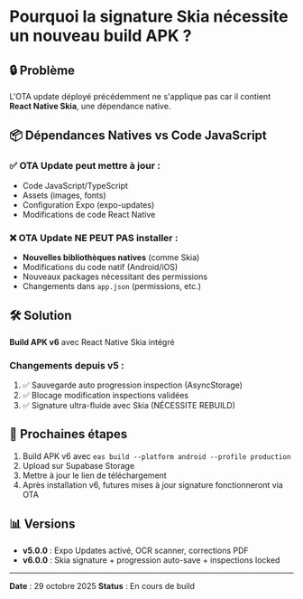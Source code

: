 # Pourquoi la signature Skia nécessite un nouveau build APK ?

## 🔒 Problème
L'OTA update déployé précédemment ne s'applique pas car il contient **React Native Skia**, une dépendance native.

## 📦 Dépendances Natives vs Code JavaScript

### ✅ OTA Update peut mettre à jour :
- Code JavaScript/TypeScript
- Assets (images, fonts)
- Configuration Expo (expo-updates)
- Modifications de code React Native

### ❌ OTA Update NE PEUT PAS installer :
- **Nouvelles bibliothèques natives** (comme Skia)
- Modifications du code natif (Android/iOS)
- Nouveaux packages nécessitant des permissions
- Changements dans `app.json` (permissions, etc.)

## 🛠️ Solution
**Build APK v6** avec React Native Skia intégré

### Changements depuis v5 :
1. ✅ Sauvegarde auto progression inspection (AsyncStorage)
2. ✅ Blocage modification inspections validées
3. ✅ Signature ultra-fluide avec Skia (NÉCESSITE REBUILD)

## 🚀 Prochaines étapes
1. Build APK v6 avec `eas build --platform android --profile production`
2. Upload sur Supabase Storage
3. Mettre à jour le lien de téléchargement
4. Après installation v6, futures mises à jour signature fonctionneront via OTA

## 📊 Versions
- **v5.0.0** : Expo Updates activé, OCR scanner, corrections PDF
- **v6.0.0** : Skia signature + progression auto-save + inspections locked

---
**Date** : 29 octobre 2025
**Status** : En cours de build
